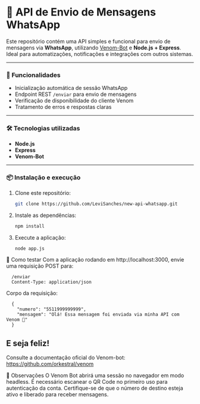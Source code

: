 # 📲 API de Envio de Mensagens WhatsApp

Este repositório contém uma API simples e funcional para envio de mensagens via **WhatsApp**, utilizando [Venom-Bot](https://github.com/orkestral/venom) e **Node.js + Express**. Ideal para automatizações, notificações e integrações com outros sistemas.

---

### 🚀 Funcionalidades

- Inicialização automática de sessão WhatsApp
- Endpoint REST `/enviar` para envio de mensagens
- Verificação de disponibilidade do cliente Venom
- Tratamento de erros e respostas claras

---

### 🛠 Tecnologias utilizadas

- **Node.js**
- **Express**
- **Venom-Bot**

---

### 📦 Instalação e execução

1. Clone este repositório:
   ```bash
   git clone https://github.com/LeviSanches/new-api-whatsapp.git
   ```
2. Instale as dependências:
   ```bash
   npm install
   ```
3. Execute a aplicação:
   ```bash
   node app.js
   ```

🧪 Como testar
Com a aplicação rodando em http://localhost:3000, envie uma requisição POST para:
```text
  /enviar
  Content-Type: application/json
```
Corpo da requisição:
```
  {
    "numero": "5511999999999",
    "mensagem": "Olá! Essa mensagem foi enviada via minha API com Venom 🤖"
  }
```
## E seja feliz!

Consulte a documentação oficial do Venom-bot: https://github.com/orkestral/venom

🧠 Observações
O Venom Bot abrirá uma sessão no navegador em modo headless.
É necessário escanear o QR Code no primeiro uso para autenticação da conta.
Certifique-se de que o número de destino esteja ativo e liberado para receber mensagens.




